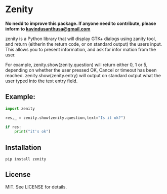 # Zenity

**No nedd to improve this package. If anyone need to contribute, please inform to kavindusanthusa@gmail.com**

zenity  is a Python library that will display GTK+ dialogs using zanity
 tool, and return (eitherin the return code, or on standard output) the
 users input. This allows you to present information, and ask for infor
mation from the user.

For example, zenity.show(zenity.question) will return either 0, 1 or 5,  depending
on  whether  the  user  pressed OK, Cancel or timeout has been reached.
zenity.show(zenity.entry) will output on standard output what the user typed  into
the text entry field.


## Example:
    
```py
import zenity

res,_ = zenity.show(zenity.question,text="Is it ok?")

if res:
    print("it's ok")
```


## Installation


`pip install zenity`


## License

MIT. See LICENSE for details.
